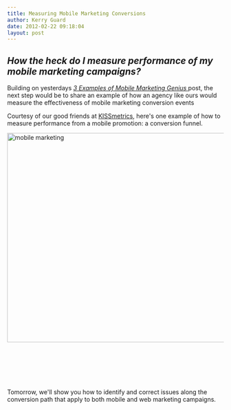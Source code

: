 ```yaml
---
title: Measuring Mobile Marketing Conversions
author: Kerry Guard
date: 2012-02-22 09:18:04
layout: post
---
```

<h2><em>How the heck do I measure performance of my mobile marketing campaigns?</em></h2>
Building on yesterdays <em><a href="http://mkgmediagroup.com/three-examples-of-mobile-marketing-genius" target="_blank">3 Examples of Mobile Marketing Genius </a></em>post, the next step would be to share an example of how an agency like ours would measure the effectiveness of mobile marketing conversion events

Courtesy of our good friends at <a href="http://www.kissmetrics.com/" target="_blank">KISSmetrics</a>, here's one example of how to measure performance from a mobile promotion: a conversion funnel.

<img class="alignleft  wp-image-673" title="Mobile Form Sign Up" src="http://mkgmediagroup.com/wp-content/uploads/2012/02/Mobile-Form-Sign-Up.jpg" alt="mobile marketing" width="648" height="486" />

&nbsp;

&nbsp;

&nbsp;

Tomorrow, we'll show you how to identify and correct issues along the conversion path that apply to both mobile and web marketing campaigns.
